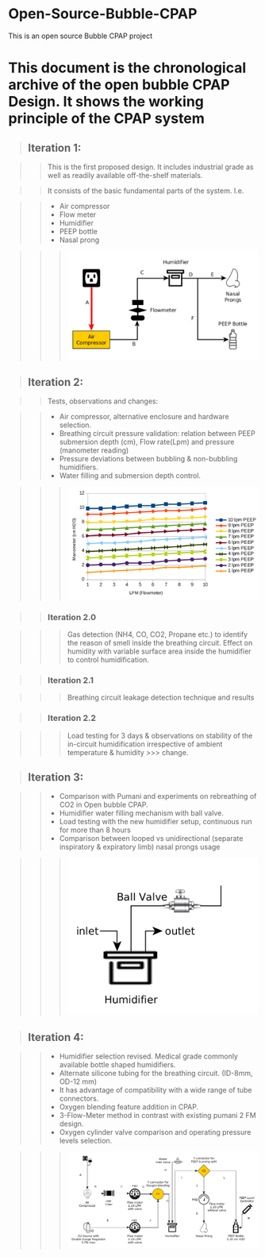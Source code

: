# Open-Source-Bubble-CPAP
This is an open source Bubble CPAP project
# This document is the chronological archive of the open bubble CPAP Design. It shows the working principle of the CPAP system

> ## Iteration 1:

>> This is the first proposed design. It includes industrial grade as well as readily available off-the-shelf materials. 

>>It consists of the basic fundamental parts of the system. I.e.

>> - Air compressor
>> - Flow meter
>> - Humidifier
>> - PEEP bottle
>> - Nasal prong

>>> ![Fig 1: Iteration 1 breathing circuit](https://raw.githubusercontent.com/LatticeInnovations/Open-Source-Bubble-CPAP/master/Images/Fig%201%20-%20Iteration%201%20circuit%20diagram.png)

> ## Iteration 2: 

>> Tests, observations and changes:

>> - Air compressor, alternative enclosure and hardware selection.
>> - Breathing circuit pressure validation: relation between PEEP submersion depth (cm), Flow rate(Lpm) and pressure (manometer reading)
>> - Pressure deviations between bubbling & non-bubbling humidifiers.
>> - Water filling and submersion depth control.

>>> ![Figure 2: Iteration 2 - Flow vs PEEP observed values](https://raw.githubusercontent.com/LatticeInnovations/Open-Source-Bubble-CPAP/master/Images/Fig%202%20-%20Iteration%202%20flow%20vs%20PEEP%20observed%20values.png)

>> ### Iteration 2.0

>>> Gas detection (NH4, CO, CO2, Propane etc.) to identify the reason of smell inside the breathing circuit. 
>>> Effect on humidity with variable surface area inside the humidifier to control humidification.

>> ### Iteration 2.1

>>> Breathing circuit leakage detection technique and results

>> ### Iteration 2.2

>>> Load testing for 3 days & observations on stability of the in-circuit humidification irrespective of ambient temperature & humidity >>> change.

> ## Iteration 3:

>> - Comparison with Pumani and experiments on rebreathing of CO2 in Open bubble CPAP.
>> - Humidifier water filling mechanism with ball valve.  
>> - Load testing with the new humidifier setup, continuous run for more than 8 hours
>> - Comparison between looped vs unidirectional (separate inspiratory & expiratory limb) nasal prongs usage

>>> ![Figure 3: Iteration 3 - Humidification chamber modification](https://raw.githubusercontent.com/LatticeInnovations/Open-Source-Bubble-CPAP/master/Images/Fig%203%20-%20Iteration%203%20Humidification%20chamber%20modification.png)

> ## Iteration 4: 

>> - Humidifier selection revised. Medical grade commonly available bottle shaped humidifiers. 
>> - Alternate silicone tubing for the breathing circuit. (ID-8mm, OD-12 mm)
>> - It has advantage of compatibility with a wide range of tube connectors.
>> - Oxygen blending feature addition in CPAP.
>> - 3-Flow-Meter method in contrast with existing pumani 2 FM design.
>> - Oxygen cylinder valve comparison and operating pressure levels selection.

>>> ![Figure 4: Iteration 4 - Iteration 4 - Breathing Circuit](https://raw.githubusercontent.com/LatticeInnovations/Open-Source-Bubble-CPAP/master/Images/Fig%204%20-%20Iteration%204%20Circuit%20Diagram.png)
